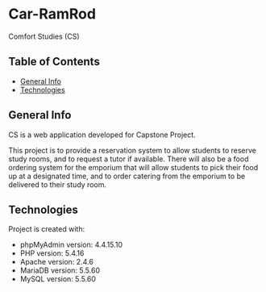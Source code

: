 # Car-RamRod
Comfort Studies (CS)
## Table of Contents
* [General Info](#general-info)
* [Technologies](#technologies)

## General Info
CS is a web application developed for Capstone Project.

This project is to provide a reservation system to allow students to reserve study rooms, and to request a tutor if available. There will also be a food ordering system for the emporium that will allow students to pick their food up at a designated time, and to order catering from the emporium to be delivered to their study room.

## Technologies
Project is created with:
* phpMyAdmin version: 4.4.15.10
* PHP version: 5.4.16
* Apache version: 2.4.6
* MariaDB version: 5.5.60
* MySQL version: 5.5.60